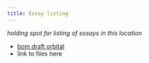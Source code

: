 ```yaml
---
title: Essay listing
---
```

*holding spot for listing of essays in this location*   
- [bom draft orbital](https://www.byothermeans.org/essays/draft_orbital.html)
- link to files here

